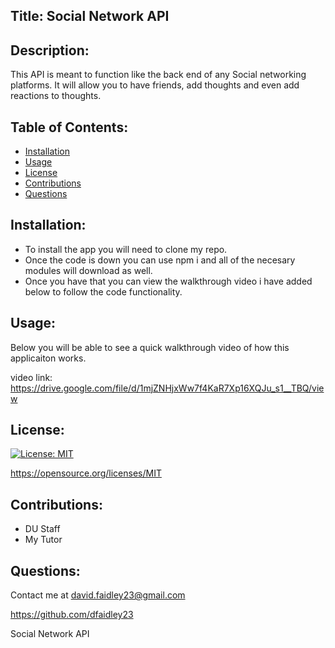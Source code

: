 ## Title: Social Network API

## Description: 
This API is meant to function like the back end of any Social networking platforms. It will allow you to have friends, add thoughts and even add reactions to thoughts.

## Table of Contents: 

- [Installation](#installation)
- [Usage](#usage)
- [License](#license)
- [Contributions](#contributions)
- [Questions](#questions)

## Installation: 
- To install the app you will need to clone my repo.
- Once the code is down you can use npm i and all of the necesary modules will download as well.
- Once you have that you can view the walkthrough video i have added below to follow the code functionality.


## Usage:
Below you will be able to see a quick walkthrough video of how this applicaiton works.

video link: https://drive.google.com/file/d/1mjZNHjxWw7f4KaR7Xp16XQJu_s1__TBQ/view


## License: 
[![License: MIT](https://img.shields.io/badge/License-MIT-yellow.svg)](https://opensource.org/licenses/MIT)

https://opensource.org/licenses/MIT

## Contributions: 
- DU Staff
- My Tutor

## Questions: 
Contact me at david.faidley23@gmail.com

https://github.com/dfaidley23

Social Network API